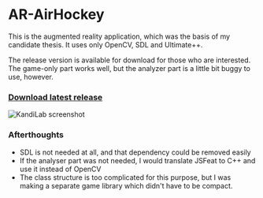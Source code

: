 # AR-AirHockey

This is the augmented reality application, which was the basis of my candidate thesis. It uses only OpenCV, SDL and Ultimate++.

The release version is available for download for those who are interested. The game-only part works well, but the analyzer part is a little bit buggy to use, however.

### [Download latest release](https://github.com/sppp/AR-AirHockey/releases/latest)

![KandiLab screenshot](https://github.com/sppp/AR-AirHockey/raw/master/docs/screenshot.JPG)

### Afterthoughts
- SDL is not needed at all, and that dependency could be removed easily
- If the analyser part was not needed, I would translate JSFeat to C++ and use it instead of OpenCV
- The class structure is too complicated for this purpose, but I was making a separate game library which didn't have to be compact.

